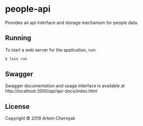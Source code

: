 # people-api

Provides an api interface and storage mechanism for people data.

## Running

To start a web server for the application, run:

```bash
$ lein run
```

## Swagger

Swagger documentation and usage interface is available at http://localhost:3000/api/api-docs/index.html

## License

Copyright © 2019 Artem Chernyak
